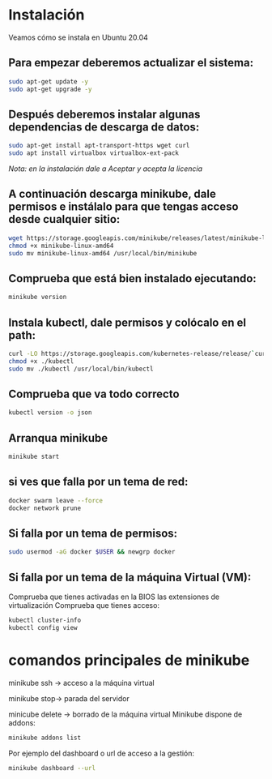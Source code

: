 # Instalación 
Veamos cómo se instala en Ubuntu 20.04

## Para empezar deberemos actualizar el sistema:

```bash
sudo apt-get update -y
sudo apt-get upgrade -y
```


## Después deberemos instalar algunas dependencias de descarga de datos:

```bash
sudo apt-get install apt-transport-https wget curl
sudo apt install virtualbox virtualbox-ext-pack
```

*Nota: en la instalación dale a Aceptar y  acepta la licencia*

## A continuación descarga minikube, dale permisos e instálalo para que tengas acceso desde cualquier sitio:

```bash
wget https://storage.googleapis.com/minikube/releases/latest/minikube-linux-amd64
chmod +x minikube-linux-amd64
sudo mv minikube-linux-amd64 /usr/local/bin/minikube
```

## Comprueba que está bien instalado ejecutando:

```bash
minikube version
```
## Instala kubectl, dale permisos y colócalo en el path:


```bash
curl -LO https://storage.googleapis.com/kubernetes-release/release/`curl -s https://storage.googleapis.com/kubernetes-release/release/stable.txt`/bin/linux/amd64/kubectl
chmod +x ./kubectl
sudo mv ./kubectl /usr/local/bin/kubectl
```

## Comprueba que va todo correcto

```bash
kubectl version -o json
```

## Arranqua minikube

```bash
minikube start
```

## si ves que falla por un tema de red:

```bash
docker swarm leave --force
docker network prune
```
## Si falla por un tema de permisos:
```bash
sudo usermod -aG docker $USER && newgrp docker
```
## Si falla por un tema de la máquina Virtual (VM):

Comprueba que tienes activadas en la BIOS las extensiones de virtualización
Comprueba que tienes acceso:
```bash
kubectl cluster-info
kubectl config view
```
# comandos principales de minikube

minikube ssh -> acceso a la máquina virtual

minikube stop-> parada del servidor

minicube delete -> borrado de la máquina virtual
Minikube dispone de addons:
```bash
minikube addons list
```
Por ejemplo del dashboard o url de acceso a la gestión:
```bash
minikube dashboard --url
```
